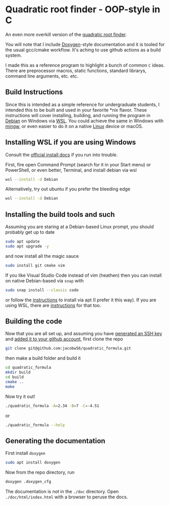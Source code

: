 # Quadratic root finder - OOP-style in C

An even more overkill version of the
[quadratic root finder](https://github.com/jacobw56/quadratic_formula).

You will note that I include [Doxygen](https://doxygen.nl/)-style
documentation and it is tooled for
the usual gcc/cmake workflow. It's aching to use github actions as a build
system.

I made this as a reference program to highlight a bunch of common `C` ideas.
There are preprocessor macros, static functions, standard librarys,
command line arguments, etc. etc.

## Build Instructions

Since this is intended as a simple reference for undergraduate students, I
intended this to be built and used in your favorite \*nix flavor. These
instructions will cover installing, building, and running the program
in [Debian](https://www.debian.org/) on Windows via [WSL](#install-wsl).
You could achieve the same in Windows
with [mingw](https://www.mingw-w64.org/), or even easier to do it on a native
[Linux](https://ubuntu.com/download) device or macOS.

<a name="install-wsl"></a>

## Installing WSL if you are using Windows

Consult the
[official install docs](https://learn.microsoft.com/en-us/windows/wsl/install)
if you run into trouble.

First, fire open Command Prompt (search for it in your Start menu) or PowerShell,
or even better, Terminal, and install debian via wsl

```bash
wsl --install -d Debian
```

Alternatively, try out ubuntu if you prefer the bleeding edge

```bash
wsl --install -d Debian
```

## Installing the build tools and such

Assuming you are staring at a Debian-based Linux prompt, you should probably
get up to date

```bash
sudo apt update
sudo apt upgrade -y
```

and now install all the magic sauce

```bash
sudo install git cmake vim
```

If you like Visual Studio Code instead of vim (heathen) then you can install on
native Debian-based via `snap` with

```bash
sudo snap install --classic code
```

or follow the [instructions](https://code.visualstudio.com/docs/setup/linux)
to install via apt (I prefer it this way).
If you are using WSL, there are
[instructions](https://code.visualstudio.com/docs/remote/wsl)
for that too.

## Building the code

Now that you are all set up, and assuming you have
[generated an SSH key](https://docs.github.com/en/authentication/connecting-to-github-with-ssh/generating-a-new-ssh-key-and-adding-it-to-the-ssh-agent) and
[added it to your github account](https://docs.github.com/en/authentication/connecting-to-github-with-ssh/adding-a-new-ssh-key-to-your-github-account),
first clone the repo

```bash
git clone git@github.com:jacobw56/quadratic_formula.git
```

then make a build folder and build it

```bash
cd quadratic_formula
mkdir build
cd build
cmake ..
make
```

Now try it out!

```bash
./quadratic_formula -A=2.34 -B=7 -C=-4.51
```

or

```bash
./quadratic_formula --help
```

## Generating the documentation

First install `doxygen`

```bash
sudo apt install doxygen
```

Now from the repo directory, run

```bash
doxygen .doxygen_cfg
```

The documentation is not in the `./doc` directory. Open `./doc/html/index.html`
with a browser to peruse the docs.
